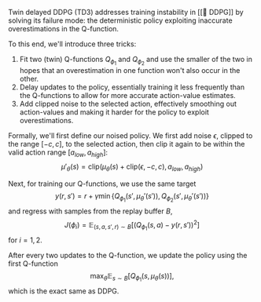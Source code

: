 Twin delayed DDPG (TD3) addresses training instability in [[🧨 DDPG]] by solving its failure mode: the deterministic policy exploiting inaccurate overestimations in the Q-function.

To this end, we'll introduce three tricks:
1. Fit two (twin) Q-functions $Q_{\phi_1}$ and $Q_{\phi_2}$ and use the smaller of the two in hopes that an overestimation in one function won't also occur in the other.
2. Delay updates to the policy, essentially training it less frequently than the Q-functions to allow for more accurate action-value estimates.
3. Add clipped noise to the selected action, effectively smoothing out action-values and making it harder for the policy to exploit overestimations.

Formally, we'll first define our noised policy. We first add noise $\epsilon$, clipped to the range $[-c, c]$, to the selected action, then clip it again to be within the valid action range $[a_{low}, a_{high}]$: 
$$
\mu'_\theta(s) = \text{clip}(\mu_\theta(s) + \text{clip}(\epsilon, -c, c), a_{low}, a_{high})
$$


Next, for training our Q-functions, we use the same target 
$$
y(r, s') = r + \gamma\min\{ Q_{\phi_1}(s', \mu_\theta'(s')), Q_{\phi_2}(s', \mu_\theta'(s')) \}
$$
 and regress with samples from the replay buffer $B$, 
$$
J(\phi_i) = \mathbb{E}_{(s, a, s', r) \sim B}[ (Q_{\phi_1}(s, a) - y(r, s'))^2 ]
$$
 for $i = 1, 2$.

After every two updates to the Q-function, we update the policy using the first Q-function 
$$
\max_\theta \mathbb{E}_{s \sim B}[Q_{\phi_1}(s, \mu_\theta(s))],
$$
 which is the exact same as DDPG.
